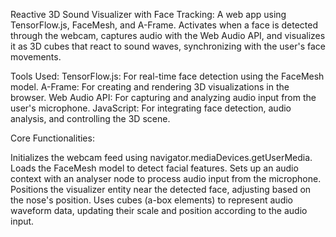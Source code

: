 Reactive 3D Sound Visualizer with Face Tracking: A web app using TensorFlow.js, FaceMesh, and A-Frame. Activates when a face is detected through the webcam, captures audio with the Web Audio API, and visualizes it as 3D cubes that react to sound waves, synchronizing with the user's face movements.

Tools Used:
  TensorFlow.js: For real-time face detection using the FaceMesh model.
  A-Frame: For creating and rendering 3D visualizations in the browser.
  Web Audio API: For capturing and analyzing audio input from the user's microphone.
  JavaScript: For integrating face detection, audio analysis, and controlling the 3D scene.

Core Functionalities:

  Initializes the webcam feed using navigator.mediaDevices.getUserMedia.
  Loads the FaceMesh model to detect facial features.
  Sets up an audio context with an analyser node to process audio input from the microphone.
  Positions the visualizer entity near the detected face, adjusting based on the nose's position.
  Uses cubes (a-box elements) to represent audio waveform data, updating their scale and position according to the audio input.

